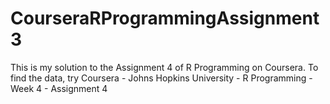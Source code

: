 # CourseraRProgrammingAssignment3

This is my solution to the Assignment 4 of R Programming on Coursera. To find the data, try Coursera - Johns Hopkins University - R Programming - Week 4 - Assignment 4
